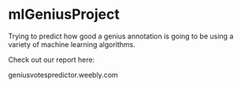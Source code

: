 # mlGeniusProject
Trying to predict how good a genius annotation is going to be using a variety of machine learning algorithms. 

Check out our report here: 

geniusvotespredictor.weebly.com
